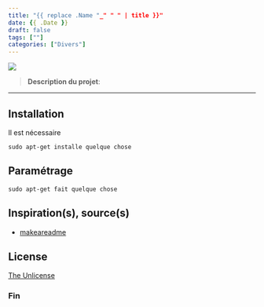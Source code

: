 ```yaml
---
title: "{{ replace .Name "_" " " | title }}"
date: {{ .Date }}
draft: false
tags: [""]
categories: ["Divers"]
---
```


![](capture.png)

> **Description du projet**:

* * *

## Installation

Il est nécessaire

```shell
sudo apt-get installe quelque chose
```

## Paramétrage

```shell
sudo apt-get fait quelque chose
```

## Inspiration(s), source(s)

* [makeareadme](https://www.makeareadme.com/)

## License

[The Unlicense](https://choosealicense.com/licenses/unlicense/)

### Fin


